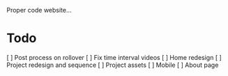 Proper code website...

# Todo

[ ] Post process on rollover
[ ] Fix time interval videos
[ ] Home redesign
[ ] Project redesign and sequence
[ ] Project assets
[ ] Mobile
[ ] About page